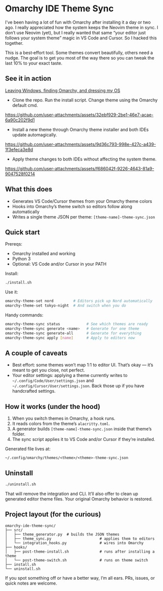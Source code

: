 # Omarchy IDE Theme Sync

I've been having a lot of fun with Omarchy after installing it a day or two ago. I really appreciated how the system keeps the Neovim theme in sync. I don’t use Neovim (yet), but I really wanted that same “your editor just follows your system theme” magic in VS Code and Cursor. So I hacked this together.

This is a best‑effort tool. Some themes convert beautifully, others need a nudge. The goal is to get you most of the way there so you can tweak the last 10% to your exact taste.

## See it in action

[Leaving Windows, finding Omarchy, and dressing my OS](https://www.keyrxng.xyz/writing/omarchy-ide-theme-sync)


- Clone the repo. Run the install script. Change theme using the Omarchy default cmd.


https://github.com/user-attachments/assets/32ebf929-2be1-46e7-acae-6a90c202f9d1



- Install a new theme through Omarchy theme installer and both IDEs update automagically.



https://github.com/user-attachments/assets/9d36c793-998e-427c-a439-1f3efeca3e8d


- Apply theme changes to both IDEs without affecting the system theme.


https://github.com/user-attachments/assets/f686042f-9226-4643-81a9-9047528f0214

## What this does

- Generates VS Code/Cursor themes from your Omarchy theme colors
- Hooks into Omarchy’s theme switch so editors follow along automatically
- Writes a single theme JSON per theme: `[theme-name]-theme-sync.json`

## Quick start

Prereqs:
- Omarchy installed and working
- Python 3
- Optional: VS Code and/or Cursor in your PATH

Install:
```bash
./install.sh
```

Use it:
```bash
omarchy-theme-set nord         # Editors pick up Nord automatically
omarchy-theme-set tokyo-night  # And switch when you do
```

Handy commands:
```bash
omarchy-theme-sync status            # See which themes are ready
omarchy-theme-sync generate <name>   # Generate for one theme
omarchy-theme-sync generate-all      # Generate for everything
omarchy-theme-sync apply [name]      # Apply to editors now
```

## A couple of caveats

- Best effort: some themes won’t map 1:1 to editor UI. That’s okay — it’s meant to get you close, not perfect.
- Your editor settings: applying a theme currently writes to `~/.config/Code/User/settings.json` and `~/.config/Cursor/User/settings.json`. Back those up if you have handcrafted settings.


## How it works (under the hood)

1. When you switch themes in Omarchy, a hook runs.
2. It reads colors from the theme’s `alacritty.toml`.
3. A generator builds `[theme-name]-theme-sync.json` inside that theme’s folder.
4. The sync script applies it to VS Code and/or Cursor if they’re installed.

Generated file lives at:
```
~/.config/omarchy/themes/<theme>/<theme>-theme-sync.json
```

## Uninstall

```bash
./uninstall.sh
```

That will remove the integration and CLI. It’ll also offer to clean up generated editor theme files. Your original Omarchy behavior is restored.

## Project layout (for the curious)

```
omarchy-ide-theme-sync/
├── src/
│   ├── theme_generator.py  # builds the JSON themes
│   ├── theme_sync.py                      # applies them to editors
│   └── integration_hooks.py               # wires into Omarchy
├── hooks/
│   ├── post-theme-install.sh              # runs after installing a theme
│   └── post-theme-switch.sh               # runs on theme switch
├── install.sh
└── uninstall.sh
```

If you spot something off or have a better way, I’m all ears. PRs, issues, or quick notes are welcome.
